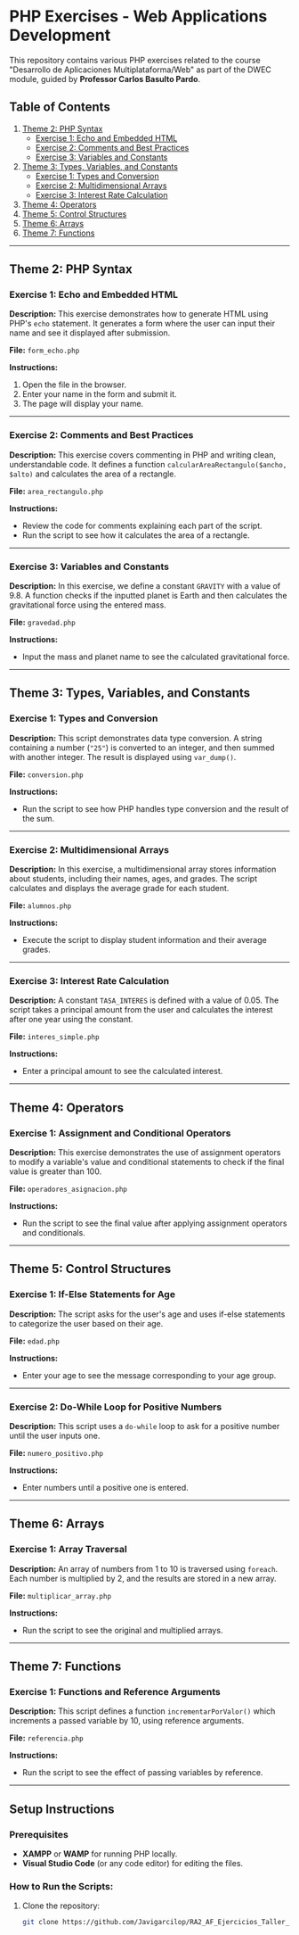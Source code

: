 # PHP Exercises - Web Applications Development

This repository contains various PHP exercises related to the course "Desarrollo de Aplicaciones Multiplataforma/Web" as part of the DWEC module, guided by **Professor Carlos Basulto Pardo**.

## Table of Contents

1. [Theme 2: PHP Syntax](#theme-2-php-syntax)
   - [Exercise 1: Echo and Embedded HTML](#exercise-1-echo-and-embedded-html)
   - [Exercise 2: Comments and Best Practices](#exercise-2-comments-and-best-practices)
   - [Exercise 3: Variables and Constants](#exercise-3-variables-and-constants)
2. [Theme 3: Types, Variables, and Constants](#theme-3-types-variables-and-constants)
   - [Exercise 1: Types and Conversion](#exercise-1-types-and-conversion)
   - [Exercise 2: Multidimensional Arrays](#exercise-2-multidimensional-arrays)
   - [Exercise 3: Interest Rate Calculation](#exercise-3-interest-rate-calculation)
3. [Theme 4: Operators](#theme-4-operators)
4. [Theme 5: Control Structures](#theme-5-control-structures)
5. [Theme 6: Arrays](#theme-6-arrays)
6. [Theme 7: Functions](#theme-7-functions)

---

## Theme 2: PHP Syntax

### Exercise 1: Echo and Embedded HTML

**Description:**
This exercise demonstrates how to generate HTML using PHP's `echo` statement. It generates a form where the user can input their name and see it displayed after submission.

**File:** `form_echo.php`

**Instructions:**
1. Open the file in the browser.
2. Enter your name in the form and submit it.
3. The page will display your name.

---

### Exercise 2: Comments and Best Practices

**Description:**
This exercise covers commenting in PHP and writing clean, understandable code. It defines a function `calcularAreaRectangulo($ancho, $alto)` and calculates the area of a rectangle.

**File:** `area_rectangulo.php`

**Instructions:**
- Review the code for comments explaining each part of the script.
- Run the script to see how it calculates the area of a rectangle.

---

### Exercise 3: Variables and Constants

**Description:**
In this exercise, we define a constant `GRAVITY` with a value of 9.8. A function checks if the inputted planet is Earth and then calculates the gravitational force using the entered mass.

**File:** `gravedad.php`

**Instructions:**
- Input the mass and planet name to see the calculated gravitational force.

---

## Theme 3: Types, Variables, and Constants

### Exercise 1: Types and Conversion

**Description:**
This script demonstrates data type conversion. A string containing a number (`"25"`) is converted to an integer, and then summed with another integer. The result is displayed using `var_dump()`.

**File:** `conversion.php`

**Instructions:**
- Run the script to see how PHP handles type conversion and the result of the sum.

---

### Exercise 2: Multidimensional Arrays

**Description:**
In this exercise, a multidimensional array stores information about students, including their names, ages, and grades. The script calculates and displays the average grade for each student.

**File:** `alumnos.php`

**Instructions:**
- Execute the script to display student information and their average grades.

---

### Exercise 3: Interest Rate Calculation

**Description:**
A constant `TASA_INTERES` is defined with a value of 0.05. The script takes a principal amount from the user and calculates the interest after one year using the constant.

**File:** `interes_simple.php`

**Instructions:**
- Enter a principal amount to see the calculated interest.

---

## Theme 4: Operators

### Exercise 1: Assignment and Conditional Operators

**Description:**
This exercise demonstrates the use of assignment operators to modify a variable's value and conditional statements to check if the final value is greater than 100.

**File:** `operadores_asignacion.php`

**Instructions:**
- Run the script to see the final value after applying assignment operators and conditionals.

---

## Theme 5: Control Structures

### Exercise 1: If-Else Statements for Age

**Description:**
The script asks for the user's age and uses if-else statements to categorize the user based on their age.

**File:** `edad.php`

**Instructions:**
- Enter your age to see the message corresponding to your age group.

---

### Exercise 2: Do-While Loop for Positive Numbers

**Description:**
This script uses a `do-while` loop to ask for a positive number until the user inputs one.

**File:** `numero_positivo.php`

**Instructions:**
- Enter numbers until a positive one is entered.

---

## Theme 6: Arrays

### Exercise 1: Array Traversal

**Description:**
An array of numbers from 1 to 10 is traversed using `foreach`. Each number is multiplied by 2, and the results are stored in a new array.

**File:** `multiplicar_array.php`

**Instructions:**
- Run the script to see the original and multiplied arrays.

---

## Theme 7: Functions

### Exercise 1: Functions and Reference Arguments

**Description:**
This script defines a function `incrementarPorValor()` which increments a passed variable by 10, using reference arguments.

**File:** `referencia.php`

**Instructions:**
- Run the script to see the effect of passing variables by reference.

---

## Setup Instructions

### Prerequisites
- **XAMPP** or **WAMP** for running PHP locally.
- **Visual Studio Code** (or any code editor) for editing the files.

### How to Run the Scripts:
1. Clone the repository:
   ```bash
   git clone https://github.com/Javigarcilop/RA2_AF_Ejercicios_Taller_en_PHP.git

